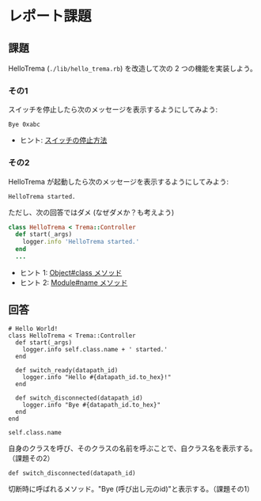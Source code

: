 レポート課題
===========


## 課題

HelloTrema (`./lib/hello_trema.rb`)  を改造して次の 2 つの機能を実装しよう。

### その1

スイッチを停止したら次のメッセージを表示するようにしてみよう:

```
Bye 0xabc
```

* ヒント: [スイッチの停止方法](https://relishapp.com/trema/trema/docs/handlers/switch-disconnected-handler)

### その2

HelloTrema が起動したら次のメッセージを表示するようにしてみよう:

```
HelloTrema started.
```

ただし、次の回答ではダメ (なぜダメか？も考えよう)

```ruby
class HelloTrema < Trema::Controller
  def start(_args)
    logger.info 'HelloTrema started.'
  end
  ...
```

* ヒント 1: [Object#class メソッド](http://ruby-doc.org/core-2.0.0/Object.html#method-i-class)
* ヒント 2: [Module#name メソッド](http://ruby-doc.org/core-2.0.0/Module.html#method-i-name)

## 回答

```
# Hello World!
class HelloTrema < Trema::Controller
  def start(_args)
    logger.info self.class.name + ' started.'
  end

  def switch_ready(datapath_id)
    logger.info "Hello #{datapath_id.to_hex}!"
  end

  def switch_disconnected(datapath_id)
    logger.info "Bye #{datapath_id.to_hex}"
  end
end
```

```
self.class.name
```
自身のクラスを呼び、そのクラスの名前を呼ぶことで、自クラス名を表示する。（課題その2）

```
def switch_disconnected(datapath_id)
```
切断時に呼ばれるメソッド。"Bye (呼び出し元のid)"と表示する。（課題その1）